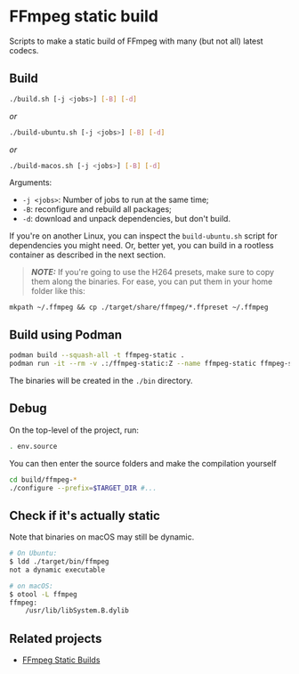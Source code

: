 # FFmpeg static build

Scripts to make a static build of FFmpeg with many (but not all) latest codecs.

## Build

```bash
./build.sh [-j <jobs>] [-B] [-d]
```

*or*

```bash
./build-ubuntu.sh [-j <jobs>] [-B] [-d]
```

*or*

```bash
./build-macos.sh [-j <jobs>] [-B] [-d]
```

Arguments:
* `-j <jobs>`: Number of jobs to run at the same time;
* `-B`: reconfigure and rebuild all packages;
* `-d`: download and unpack dependencies, but don't build.

If you're on another Linux, you can inspect the `build-ubuntu.sh` script for dependencies you might need. Or, better yet, you can build in a rootless container as described in the next section.

> ***NOTE:*** If you're going to use the H264 presets, make sure to copy them along the binaries. For ease, you can put them in your home folder like this:

```
mkpath ~/.ffmpeg && cp ./target/share/ffmpeg/*.ffpreset ~/.ffmpeg
```

## Build using Podman

```bash
podman build --squash-all -t ffmpeg-static .
podman run -it --rm -v .:/ffmpeg-static:Z --name ffmpeg-static ffmpeg-static [-j <jobs>] [-B] [-d]
```

The binaries will be created in the `./bin` directory.

## Debug

On the top-level of the project, run:

```bash
. env.source
```

You can then enter the source folders and make the compilation yourself

```bash
cd build/ffmpeg-*
./configure --prefix=$TARGET_DIR #...
```

## Check if it's actually static

Note that binaries on macOS may still be dynamic.

```bash
# On Ubuntu:
$ ldd ./target/bin/ffmpeg
not a dynamic executable

# on macOS:
$ otool -L ffmpeg
ffmpeg:
    /usr/lib/libSystem.B.dylib
```

## Related projects

* [FFmpeg Static Builds](http://johnvansickle.com/ffmpeg/)
